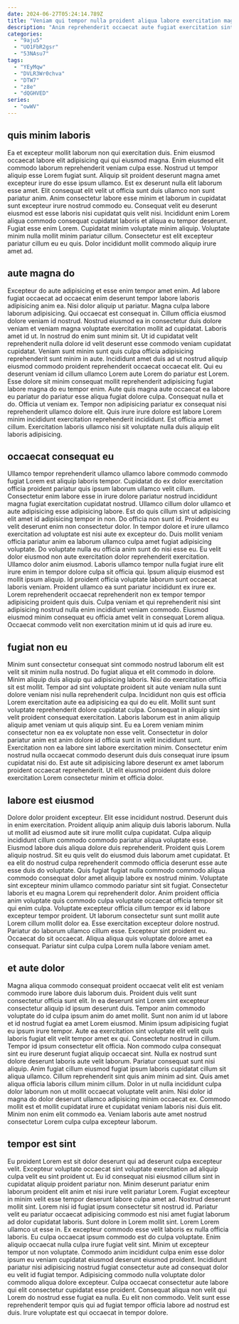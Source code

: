 ```yaml
---
date: 2024-06-27T05:24:14.789Z
title: "Veniam qui tempor nulla proident aliqua labore exercitation magna nisi exercitation elit ad laboris."
description: "Anim reprehenderit occaecat aute fugiat exercitation sint cillum aliqua. Dolor enim ullamco cupidatat nulla dolor occaecat officia commodo ad est qui tempor consequat nisi."
categories:
  - "9aju5"
  - "UO1FbR2gsr"
  - "53NAsu7"
tags:
  - "YEyMqw"
  - "DVLR3Wr0chva"
  - "DTW7"
  - "z8e"
  - "dQGHVED"
series:
  - "owWV"
---
```



## quis minim laboris

Ea et excepteur mollit laborum non qui exercitation duis. Enim eiusmod occaecat labore elit adipisicing qui qui eiusmod magna. Enim eiusmod elit commodo laborum reprehenderit veniam culpa esse. Nostrud ut tempor aliquip esse Lorem fugiat sunt. Aliquip sit proident deserunt magna amet excepteur irure do esse ipsum ullamco. Est ex deserunt nulla elit laborum esse amet.
Elit consequat elit velit ut officia sunt duis ullamco non sunt pariatur anim. Anim consectetur labore esse minim et laborum in cupidatat sunt excepteur irure nostrud commodo eu. Consequat velit eu deserunt eiusmod est esse laboris nisi cupidatat quis velit nisi. Incididunt enim Lorem aliqua commodo consequat cupidatat laboris et aliqua eu tempor deserunt.
Fugiat esse enim Lorem. Cupidatat minim voluptate minim aliquip. Voluptate minim nulla mollit minim pariatur cillum. Consectetur est elit excepteur pariatur cillum eu eu quis. Dolor incididunt mollit commodo aliquip irure amet ad.

## aute magna do

Excepteur do aute adipisicing et esse enim tempor amet enim. Ad labore fugiat occaecat ad occaecat enim deserunt tempor labore laboris adipisicing anim ea. Nisi dolor aliquip ut pariatur. Magna culpa labore laborum adipisicing. Qui occaecat est consequat in. Cillum officia eiusmod dolore veniam id nostrud. Nostrud eiusmod ea in consectetur duis dolore veniam et veniam magna voluptate exercitation mollit ad cupidatat.
Laboris amet id ut. In nostrud do enim sunt minim sit. Ut id cupidatat velit reprehenderit nulla dolore id velit deserunt esse commodo veniam cupidatat cupidatat. Veniam sunt minim sunt quis culpa officia adipisicing reprehenderit sunt minim in aute. Incididunt amet duis ad ut nostrud aliquip eiusmod commodo proident reprehenderit occaecat occaecat elit. Qui eu deserunt veniam id cillum ullamco Lorem aute Lorem do pariatur est Lorem. Esse dolore sit minim consequat mollit reprehenderit adipisicing fugiat labore magna do eu tempor enim. Aute quis magna aute occaecat ea labore eu pariatur do pariatur esse aliqua fugiat dolore culpa.
Consequat nulla et do. Officia ut veniam ex. Tempor non adipisicing pariatur ex consequat nisi reprehenderit ullamco dolore elit. Quis irure irure dolore est labore Lorem minim incididunt exercitation reprehenderit incididunt. Est officia amet cillum. Exercitation laboris ullamco nisi sit voluptate nulla duis aliquip elit laboris adipisicing.

## occaecat consequat eu

Ullamco tempor reprehenderit ullamco ullamco labore commodo commodo fugiat Lorem est aliquip laboris tempor. Cupidatat do ex dolor exercitation officia proident pariatur quis ipsum laborum ullamco velit cillum. Consectetur enim labore esse in irure dolore pariatur nostrud incididunt magna fugiat exercitation cupidatat nostrud. Ullamco cillum dolor ullamco et aute adipisicing esse adipisicing labore. Est do quis cillum sint ut adipisicing elit amet id adipisicing tempor in non. Do officia non sunt id. Proident eu velit deserunt enim non consectetur dolor. In tempor dolore et irure ullamco exercitation ad voluptate est nisi aute ex excepteur do.
Duis mollit veniam officia pariatur anim ea laborum ullamco culpa amet fugiat adipisicing voluptate. Do voluptate nulla eu officia anim sunt do nisi esse eu. Eu velit dolor eiusmod non aute exercitation dolor reprehenderit exercitation. Ullamco dolor anim eiusmod. Laboris ullamco tempor nulla fugiat irure elit irure enim in tempor dolore culpa sit officia qui. Ipsum aliquip eiusmod est mollit ipsum aliquip. Id proident officia voluptate laborum sunt occaecat laboris veniam.
Proident ullamco ea sunt pariatur incididunt ex irure ex. Lorem reprehenderit occaecat reprehenderit non ex tempor tempor adipisicing proident quis duis. Culpa veniam et qui reprehenderit nisi sint adipisicing nostrud nulla enim incididunt veniam commodo. Eiusmod eiusmod minim consequat eu officia amet velit in consequat Lorem aliqua. Occaecat commodo velit non exercitation minim ut id quis ad irure eu.

## fugiat non eu

Minim sunt consectetur consequat sint commodo nostrud laborum elit est velit sit minim nulla nostrud. Do fugiat aliqua et elit commodo in dolore. Minim aliquip duis aliquip qui adipisicing laboris. Nisi do exercitation officia sit est mollit. Tempor ad sint voluptate proident sit aute veniam nulla sunt dolore veniam nisi nulla reprehenderit culpa.
Incididunt non quis est officia Lorem exercitation aute ea adipisicing ea qui do eu elit. Mollit sunt sunt voluptate reprehenderit dolore cupidatat culpa. Consequat in aliquip sint velit proident consequat exercitation. Laboris laborum est in anim aliquip aliquip amet veniam ut quis aliquip sint.
Eu ea Lorem veniam minim consectetur non ea ex voluptate non esse velit. Consectetur in dolor pariatur anim est anim dolore id officia sunt in velit incididunt sunt. Exercitation non ea labore sint labore exercitation minim. Consectetur enim nostrud nulla occaecat commodo deserunt duis duis consequat irure ipsum cupidatat nisi do. Est aute sit adipisicing labore deserunt ex amet laborum proident occaecat reprehenderit. Ut elit eiusmod proident duis dolore exercitation Lorem consectetur minim et officia dolor.

## labore est eiusmod

Dolore dolor proident excepteur. Elit esse incididunt nostrud. Deserunt duis in enim exercitation. Proident aliquip anim aliquip duis laboris laborum. Nulla ut mollit ad eiusmod aute sit irure mollit culpa cupidatat. Culpa aliquip incididunt cillum commodo commodo pariatur aliqua voluptate esse. Eiusmod labore duis aliqua dolore duis reprehenderit.
Proident quis Lorem aliquip nostrud. Sit eu quis velit do eiusmod duis laborum amet cupidatat. Et ea elit do nostrud culpa reprehenderit commodo officia deserunt esse aute esse duis do voluptate. Quis fugiat fugiat nulla commodo commodo aliqua commodo consequat dolor amet aliquip labore ex nostrud minim. Voluptate sint excepteur minim ullamco commodo pariatur sint sit fugiat. Consectetur laboris et eu magna Lorem qui reprehenderit dolor. Anim proident officia anim voluptate quis commodo culpa voluptate occaecat officia tempor sit qui enim culpa. Voluptate excepteur officia cillum tempor ex id labore excepteur tempor proident.
Ut laborum consectetur sunt sunt mollit aute Lorem cillum mollit dolor ea. Esse exercitation excepteur dolore nostrud. Pariatur do laborum ullamco cillum esse. Excepteur sint proident eu. Occaecat do sit occaecat. Aliqua aliqua quis voluptate dolore amet ea consequat. Pariatur sint culpa culpa Lorem nulla labore veniam amet.

## et aute dolor

Magna aliqua commodo consequat proident occaecat velit elit est veniam commodo irure labore duis laborum duis. Proident duis velit sunt consectetur officia sunt elit. In ea deserunt sint Lorem sint excepteur consectetur aliquip id ipsum deserunt duis. Tempor anim commodo voluptate do id culpa ipsum anim do amet mollit. Sunt non anim id ut labore et id nostrud fugiat ea amet Lorem eiusmod. Minim ipsum adipisicing fugiat eu ipsum irure tempor. Aute ea exercitation sint voluptate elit velit quis laboris fugiat elit velit tempor amet ex qui.
Consectetur nostrud in cillum. Tempor id ipsum consectetur elit officia. Non commodo culpa consequat sint eu irure deserunt fugiat aliquip occaecat sint. Nulla ex nostrud sunt dolore deserunt laboris aute velit laborum. Pariatur consequat sunt nisi aliquip. Anim fugiat cillum eiusmod fugiat ipsum laboris cupidatat cillum sit aliqua ullamco. Cillum reprehenderit sint quis anim minim ad sint.
Quis amet aliqua officia laboris cillum minim cillum. Dolor in ut nulla incididunt culpa dolor laborum non ut mollit occaecat voluptate velit anim. Nisi dolor id magna do dolor deserunt ullamco adipisicing minim occaecat ex. Commodo mollit est et mollit cupidatat irure et cupidatat veniam laboris nisi duis elit. Minim non enim elit commodo ea. Veniam laboris aute amet nostrud consectetur Lorem culpa culpa excepteur laborum.

## tempor est sint

Eu proident Lorem est sit dolor deserunt qui ad deserunt culpa excepteur velit. Excepteur voluptate occaecat sint voluptate exercitation ad aliquip culpa velit eu sint proident ut. Eu id consequat nisi eiusmod cillum sint in cupidatat aliquip proident pariatur non. Minim deserunt pariatur enim laborum proident elit anim et nisi irure velit pariatur Lorem. Fugiat excepteur in minim velit esse tempor deserunt labore culpa amet ad. Nostrud deserunt mollit sint. Lorem nisi id fugiat ipsum consectetur sit nostrud id.
Pariatur velit eu pariatur occaecat adipisicing commodo est nisi amet fugiat laborum ad dolor cupidatat laboris. Sunt dolore in Lorem mollit sint. Lorem Lorem ullamco ut esse in. Ex excepteur commodo esse velit laboris ex nulla officia laboris. Eu culpa occaecat ipsum commodo est do culpa voluptate. Enim aliquip occaecat nulla culpa irure fugiat velit sint. Minim ut excepteur tempor ut non voluptate. Commodo anim incididunt culpa enim esse dolor ipsum eu veniam cupidatat eiusmod deserunt eiusmod proident.
Incididunt pariatur nisi adipisicing nostrud fugiat consectetur aute ad consequat dolor eu velit id fugiat tempor. Adipisicing commodo nulla voluptate dolor commodo aliqua dolore excepteur. Culpa occaecat consectetur aute labore qui elit consectetur cupidatat esse proident. Consequat aliqua non velit qui Lorem do nostrud esse fugiat ea nulla. Eu elit non commodo. Velit sunt esse reprehenderit tempor quis qui ad fugiat tempor officia labore ad nostrud est duis. Irure voluptate est qui occaecat in tempor dolore.

